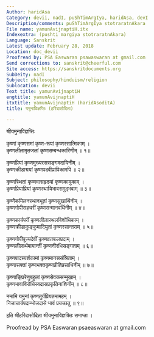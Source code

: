 ```yaml
---
Author: haridAsa
Category: devii, nadI, puShTimArgIya, haridAsa, devI
Description/comments: puShTimArgIya stotraratnAkara
File name: yamunAvijnaptiH.itx
Indexextra: (pushti margiya stotraratnAkara)
Language: Sanskrit
Latest update: February 28, 2018
Location: doc_devii
Proofread by: PSA Easwaran psawaswaran at gmail.com
Send corrections to: sanskrit@cheerful.com
Site access: https://sanskritdocuments.org
SubDeity: nadI
Subject: philosophy/hinduism/religion
Sublocation: devii
Text title: yamunAvijnaptiH
engtitle: yamunAvijnaptiH
itxtitle: yamunAvijnaptiH (haridAsoditA)
title: यमुनाविज्ञप्तिः (हरिदासोदिता)

---
```

  
 श्रीयमुनाविज्ञप्तिः   
  
कृष्णां कृष्णसमां कृष्ण-रूपां कृष्णरसात्मिकाम् ।  
कृष्णलीलामृतजलां कृष्णसम्बन्धकारिणीम् ॥ १॥  
  
कृष्णप्रियां कृष्णमुख्यरससङ्गमदायिनीम् ।  
कृष्णक्रीडाश्रयां कृष्णपदवीप्रापिकामपि ॥ २॥  
  
कृष्णस्थितां कृष्णवासहृदयां कृष्णकामुकाम् ।  
कृष्णप्रियाप्रियां कृष्णस्थायिभावसमुद्भवाम् ॥ ३॥  
  
कृष्णैकमिलनस्थानभूतां कृष्णसुखार्थिनीम् ।  
कृष्णगोपीसहचरीं कृष्णसन्मानवर्धिनीम् ॥ ४॥  
  
कृष्णकार्यपरीं कृष्णलीलास्थलविशोधिकाम् ।  
कृष्णक्रीडाकुङ्कुमादियुतां कृष्णरसान्तराम् ॥ ५॥  
  
कृष्णगोपीपूज्यदेवीं कृष्णव्रतफलप्रदाम् ।  
कृष्णलीलार्थमायान्तीं कृष्णनीरधिसङ्गताम् ॥ ६॥  
  
कृष्णपादस्पर्शकामां कृष्णमानससंश्रिताम् ।  
कृष्णासक्तां कृष्णभक्तकृष्णप्रीतिप्रसाधिनीम् ॥ ७॥  
  
कृष्णाङ्घ्रिरेणुबहुलां कृष्णसेवकसन्मुखाम् ।  
कृष्णभावाविरोधिस्वदासप्रकृतिनाशिनीम् ॥ ८॥  
  
नमामि यमुनां कृष्णतुर्यप्रियतमामहम् ।  
निजाचार्यपदाम्भोजदासे भावं प्रयच्छतु ॥ ९॥  
  
इति श्रीहरिदासोदिता श्रीयमुनाविज्ञक्तिः समाप्ता ।  
  
  
Proofread by PSA Easwaran psaeaswaran at gmail.com  
  
